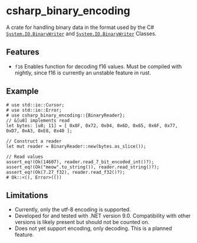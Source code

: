 # csharp_binary_encoding
A crate for handling binary data in the format used by the C# [`System.IO.BinaryWriter`] and [`System.IO.BinaryWriter`] Classes.
## Features
- `f16` Enables function for decoding f16 values. Must be compiled with nightly, since f16 is currently an unstable feature in rust.
## Example
```
# use std::io::Cursor;
# use std::io::Error;
# use csharp_binary_encoding::{BinaryReader};
// &[u8] implements read
let bytes: [u8; 11] = [ 0x8F, 0x72, 0x04, 0x6D, 0x65, 0x6F, 0x77, 0xD7, 0xA3, 0xE8, 0x40 ];

// Construct a reader
let mut reader = BinaryReader::new(bytes.as_slice());

// Read values
assert_eq!(Ok(14607), reader.read_7_bit_encoded_int()?);
assert_eq!(Ok("meow".to_string()), reader.read_string()?);
assert_eq!(Ok(7.27_f32), reader.read_f32()?);
# Ok::<(), Error>(())
```

## Limitations
- Currently, only the utf-8 encoding is supported.
- Developed for and tested with .NET version 9.0. Compatibility with other versions is likely
  present but should not be counted on.
- Does not yet support encoding, only decoding. This is a planned feature.

[`System.IO.BinaryWriter`]: <https://learn.microsoft.com/en-us/dotnet/api/system.io.binarywriter>
[`System.IO.BinaryReader`]: <https://learn.microsoft.com/en-us/dotnet/api/system.io.binaryreader>
